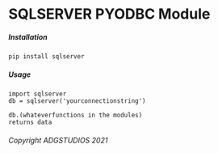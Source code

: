 <h1> SQLSERVER PYODBC Module </h1>

##### Installation

````
pip install sqlserver
````

##### Usage

````
import sqlserver
db = sqlserver('yourconnectionstring')

db.(whateverfunctions in the modules)
returns data
````

###### Copyright ADGSTUDIOS 2021
